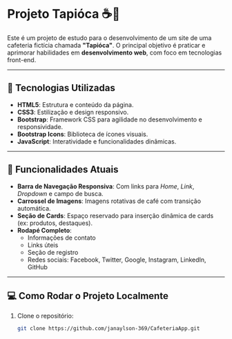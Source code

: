 # Projeto Tapióca ☕🌴

Este é um projeto de estudo para o desenvolvimento de um site de uma cafeteria fictícia chamada **"Tapióca"**. O principal objetivo é praticar e aprimorar habilidades em **desenvolvimento web**, com foco em tecnologias front-end.

---

## 🚀 Tecnologias Utilizadas

- **HTML5**: Estrutura e conteúdo da página.
- **CSS3**: Estilização e design responsivo.
- **Bootstrap**: Framework CSS para agilidade no desenvolvimento e responsividade.
- **Bootstrap Icons**: Biblioteca de ícones visuais.
- **JavaScript**: Interatividade e funcionalidades dinâmicas.

---

## 🎯 Funcionalidades Atuais

- **Barra de Navegação Responsiva**: Com links para *Home*, *Link*, *Dropdown* e campo de busca.
- **Carrossel de Imagens**: Imagens rotativas de café com transição automática.
- **Seção de Cards**: Espaço reservado para inserção dinâmica de cards (ex: produtos, destaques).
- **Rodapé Completo**:
  - Informações de contato
  - Links úteis
  - Seção de registro
  - Redes sociais: Facebook, Twitter, Google, Instagram, LinkedIn, GitHub

---

## 💻 Como Rodar o Projeto Localmente

1. Clone o repositório:

   ```bash
   git clone https://github.com/janaylson-369/CafeteriaApp.git
